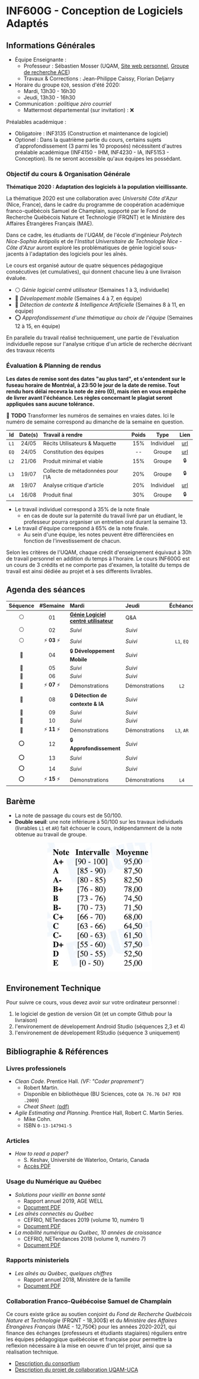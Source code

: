 # INF600G - Conception de Logiciels Adaptés

## Informations Générales

  * Équipe Enseignante :
    * Professeur : Sébastien Mosser (UQAM, [Site web personnel](https://mosser.github.io), [Groupe de recherche ACE](https://ace-design.github.io))
    * Travaux & Corrections : Jean-Philippe Caissy, Florian Deljarry
  * Horaire du groupe `020`, session d'été 2020:
    * Mardi, 13h30 - 16h30
    * Jeudi, 13h30 - 16h30
  * Communication : _politique zéro courriel_
    * Mattermost départemental (sur invitation) : :x:

Préalables académique :

  - Obligatoire : INF3135 (Construction et maintenance de logiciel)
  - Optionel : Dans la quatrième partie du cours, certains sujets d'approfondissement (3 parmi les 10 proposés) nécéssitent d'autres préalable académique (INF4150 - IHM, INF4230 - IA, INF5153 - Conception). Ils ne seront accessible qu'aux équipes les possédant.

### Objectif du cours & Organisation Générale

**Thématique 2020 : Adaptation des logiciels à la population vieillissante.**

La thématique 2020 est une collaboration avec _Université Côte d'Azur_ (Nice, France), dans le cadre du programme de coopération académique franco-québécois Samuel de Champlain, supporté par le Fond de Recherche Québécois Nature et Technologie (FRQNT) et le Ministère des Affaires Étrangères Français (MAE).

Dans ce cadre, les étudiants de l'_UQAM_, de l'école d'ingénieur _Polytech Nice-Sophia Antipolis_ et de l'_Institut Universitaire de Technologie Nice - Côte d'Azur_ auront exploré les problématiques de génie logiciel sous-jacents à l'adaptation des logiciels pour les aînés.

Le cours est organisé autour de quatre séquences pédagogique consécutives (et cumulatives), qui donnent chacune lieu à une livraison évaluée.

  - :white_circle: _Génie logiciel centré utilisateur_ (Semaines 1 à 3, individuelle)
  - :red_circle: _Dévelopement mobile_ (Semaines 4 à 7, en équipe)
  - :large_blue_circle: _Détection de contexte & Intelligence Artificielle_ (Semaines 8 à 11, en équipe)
  - :o: _Approfondissement d'une thématique au choix de l'équipe_ (Semaines 12 à 15, en équipe)

En parallele du travail réalisé techniquement, une partie de l'évaluation individuelle repose sur l'analyse critique d'un article de recherche décrivant des travaux récents

### Évaluation & Planning de rendus

**Les dates de remise sont des dates "au plus tard", et s'entendent sur le fuseau horaire de Montréal, à 23:50 le jour de la date de remise. Tout rendu hors délai recevra la note de zéro (0), mais rien en vous empêche de livrer avant l'échéance. Les règles concernant le plagiat seront appliquées sans aucune tolérance.**

:rotating_light: **TODO** Transformer les numéros de semaines en vraies dates. Ici le numéro de semaine correspond au dimanche de la semaine en question.

| Id    | Date(s) | Travail à rendre                  |  Poids | Type       | Lien |
| :---: | :---:   | :---                              | :---:  | :---:      | :--: |
| `L1`  | 24/05   | Récits Utilisateurs & Maquette    | 15%    | Individuel | [url](./cours/sequence_1.md#travail-%C3%A0-r%C3%A9aliser-pour-la-s%C3%A9quence-l1)  |
| `EQ`  | 24/05   | Constitution des équipes          | --     | Groupe     | [url](./travaux/decl_equipe.md)  |
| `L2`  | 21/06   | Produit minimal et viable         | 15%    | Groupe     | :lock:  |
| `L3`  | 19/07   | Collecte de métadonnées pour l'IA | 20%    | Groupe     | :lock:  |
| `AR`  | 19/07   | Analyse critique d'article        | 20%    | Individuel | [url](./travaux/analyse_article.md)  |
| `L4`  | 16/08   | Produit final                     | 30%    | Groupe     | :lock:  |

  - Le travail individuel correspond à 35% de la note finale
    - en cas de doute sur la paternité du travail livré par un étudiant, le professeur pourra organiser un entretien oral durant la semaine 13.
  - Le travail d'équipe correspond à 65% de la note finale.
    - Au sein d'une équipe, les notes peuvent être différenciées en fonction de l'investissement de chacun.

Selon les critères de l'UQAM, chaque crédit d'enseignement équivaut à 30h de travail personnel en addition du temps à l'horaire. Le cours INF600G est un cours de 3 crédits et ne comporte pas d'examen, la totalité du temps de travail est ainsi dédiée au projet et à ses differents livrables.

## Agenda des séances

| Séquence       | #Semaine | Mardi                                 | Jeudi           | Échéance   |
| :---:          | :---:    | :---                                  | :---            |  :---:     |
| :white_circle: | 01       | [**Génie Logiciel centré utilisateur**](./cours/sequence_1.md)       | Q&A | |
| :white_circle: | 02       | _Suivi_                             | _Suivi_        |            |
| :white_circle: | :zap: **03** :zap: | _Suivi_                   | _Suivi_        | `L1`, `EQ` |
| :red_circle:   | 04       | :lock: **Développement Mobile**           | _Suivi_        |            |
| :red_circle:   | 05       | _Suivi_                             | _Suivi_        |            |
| :red_circle:   | 06       | _Suivi_                             | _Suivi_        |            |
| :red_circle:   | :zap: **07** :zap:   | Démonstrations          | Démonstrations | `L2`       |
| :large_blue_circle: | 08  | :lock: **Détection de contexte & IA**      | _Suivi_        | |
| :large_blue_circle: | 09  |  _Suivi_                            | _Suivi_        |            |
| :large_blue_circle: | 10  | _Suivi_                             | _Suivi_        |            |
| :large_blue_circle: | :zap: **11** :zap:  | Démonstrations      | Démonstrations | `L3`, `AR` |
| :o:            | 12       | :lock: **Approfondissement**               | _Suivi_        | |
| :o:            | 13       | _Suivi_                             | _Suivi_        |            |
| :o:            | 14       | _Suivi_                             | _Suivi_        |            |
| :o:            | :zap: **15** :zap:  |  Démonstrations          | Démonstrations | `L4`       |

## Barème

  - La note de passage du cours est de 50/100.
  - **Double seuil**: une note inférieure à 50/100 sur les travaux individuels (livrables `L1` et `AR`) fait échouer le cours, indépendamment de la note obtenue au travail de groupe.

<div align="center">

![echelle de notes](./docs/echelle_B.png)

</div>

## Environement Technique

Pour suivre ce cours, vous devez avoir sur votre ordinateur personnel :

  1. le logiciel de gestion de version Git (et un compte Github pour la livraison)
  2. l'environement de dévelopement Android Studio (séquences 2,3 et 4)
  3. l'environement de dévelopement RStudio (séquence 3 uniquement)

## Bibliographie & Références

### Livres professionels

  * _Clean Code_. Prentice Hall. _(VF: "Coder proprement")_
    * Robert Martin.
    * Disponible en bibliothèque (BU Sciences, cote `QA 76.76 D47 M38 .2009`)
    * _Cheat Sheet_: [(pdf)](./docs/clean_code_cheatsheet.pdf)
  * _Agile Estimating and Planning_.  Prentice Hall, Robert C. Martin Series.
    * Mike Cohn.
    * ISBN `0-13-147941-5`

### Articles

  * _How to read a paper?_
    * S. Keshav, Université de Waterloo, Ontario, Canada
    * [Accès PDF](./docs/2016_paper_reading.pdf)

### Usage du Numérique au Québec

  * _Solutions pour vieillir en bonne santé_
    * Rapport annuel 2019, AGE WELL
    * [Document PDF](./docs/2019_AGE_WELL.pdf)
  * _Les aînés connectés au Québec_
    * CEFRIO, NETendaces 2019 (volume 10, numéro 1)
    * [Document PDF](./docs/2019_seniors.pdf)
  * _La mobilité numérique au Québec, 10 années de croissance_
    * CEFRIO, NETendances 2018 (volume 9, numéro 7)
    * [Document PDF](./docs/2018_mobilite.pdf)

### Rapports ministeriels

  * _Les aînés au Québec, quelques chiffres_
    * Rapport annuel 2018, Ministère de la famille
    * [Document PDF](./docs/2018_aines_quebec.pdf)

### Collaboration Franco-Québécoise Samuel de Champlain

Ce cours existe grâce au soutien conjoint du _Fond de Recherche Québécois Nature et Technologie_ (FRQNT - 18,300$) et du _Ministère des Affaires Étrangères Français_ (MAE - 12,750€) pour les années 2020-2021, qui finance des échanges (professeurs et étudiants stagiaires) réguliers entre les équipes pédagogique québécoise et française pour permettre la reflexion nécessaire à la mise en oeuvre d'un tel projet, ainsi que sa réalisation technique.

  * [Description du consortium](./docs/2019_champlain_consortium.pdf)
  * [Description du projet de collaboration UQAM-UCA](./docs/2019_champlain_projet.pdf)
